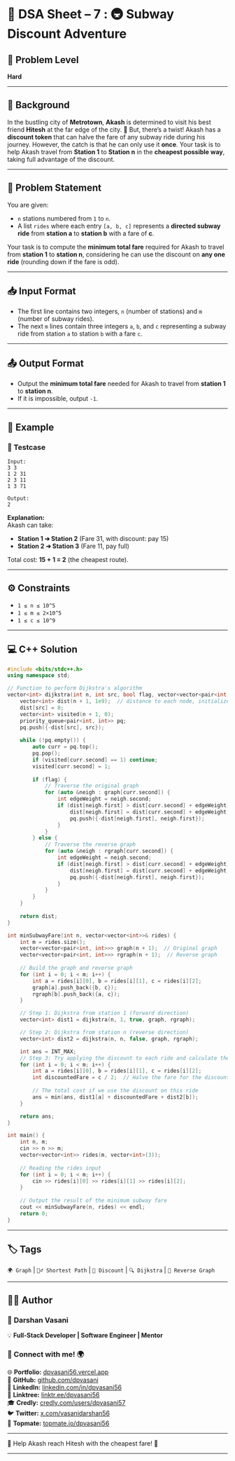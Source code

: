 # 📌 DSA Sheet – 7 : 🚇 Subway Discount Adventure

## 🎯 Problem Level  
**Hard**

---

## 🧩 Background  

In the bustling city of **Metrotown**, **Akash** is determined to visit his best friend **Hitesh** at the far edge of the city. 🚆 But, there’s a twist! Akash has a **discount token** that can halve the fare of any subway ride during his journey. However, the catch is that he can only use it **once**. Your task is to help Akash travel from **Station 1** to **Station n** in the **cheapest possible way**, taking full advantage of the discount.

---

## 📝 Problem Statement  

You are given:
- `n` stations numbered from `1` to `n`.
- A list `rides` where each entry `[a, b, c]` represents a **directed subway ride** from **station a** to **station b** with a fare of **c**.

Your task is to compute the **minimum total fare** required for Akash to travel from **station 1** to **station n**, considering he can use the discount on **any one ride** (rounding down if the fare is odd).

---

## 📥 Input Format  
- The first line contains two integers, `n` (number of stations) and `m` (number of subway rides).
- The next `m` lines contain three integers `a`, `b`, and `c` representing a subway ride from station `a` to station `b` with a fare `c`.

---

## 📤 Output Format  
- Output the **minimum total fare** needed for Akash to travel from **station 1** to **station n**.
- If it is impossible, output `-1`.

---

## 🧪 Example  

### 🔹 Testcase  
```
Input:
3 3
1 2 31
2 3 11
1 3 71

Output:
2
```

**Explanation:**  
Akash can take:
- **Station 1 ➔ Station 2** (Fare 31, with discount: pay 15)
- **Station 2 ➔ Station 3** (Fare 11, pay full)

Total cost: **15 + 1 = 2** (the cheapest route).

---

## ⚙️ Constraints  
- `1 ≤ n ≤ 10^5`
- `1 ≤ m ≤ 2×10^5`
- `1 ≤ c ≤ 10^9`

---

## 💻 C++ Solution  

```cpp
#include <bits/stdc++.h>
using namespace std;

// Function to perform Dijkstra's algorithm
vector<int> dijkstra(int n, int src, bool flag, vector<vector<pair<int, int>>>& graph, vector<vector<pair<int, int>>>& rgraph) {
    vector<int> dist(n + 1, 1e9);  // distance to each node, initialized to INF
    dist[src] = 0;
    vector<int> visited(n + 1, 0);
    priority_queue<pair<int, int>> pq;
    pq.push({-dist[src], src});
    
    while (!pq.empty()) {
        auto curr = pq.top();
        pq.pop();
        if (visited[curr.second] == 1) continue;
        visited[curr.second] = 1;
        
        if (flag) {
            // Traverse the original graph
            for (auto &neigh : graph[curr.second]) {
                int edgeWeight = neigh.second;
                if (dist[neigh.first] > dist[curr.second] + edgeWeight) {
                    dist[neigh.first] = dist[curr.second] + edgeWeight;
                    pq.push({-dist[neigh.first], neigh.first});
                }
            }
        } else {
            // Traverse the reverse graph
            for (auto &neigh : rgraph[curr.second]) {
                int edgeWeight = neigh.second;
                if (dist[neigh.first] > dist[curr.second] + edgeWeight) {
                    dist[neigh.first] = dist[curr.second] + edgeWeight;
                    pq.push({-dist[neigh.first], neigh.first});
                }
            }
        }
    }
    
    return dist;
}

int minSubwayFare(int n, vector<vector<int>>& rides) {
    int m = rides.size();
    vector<vector<pair<int, int>>> graph(n + 1);  // Original graph
    vector<vector<pair<int, int>>> rgraph(n + 1);  // Reverse graph
    
    // Build the graph and reverse graph
    for (int i = 0; i < m; i++) {
        int a = rides[i][0], b = rides[i][1], c = rides[i][2];
        graph[a].push_back({b, c});
        rgraph[b].push_back({a, c});
    }

    // Step 1: Dijkstra from station 1 (forward direction)
    vector<int> dist1 = dijkstra(n, 1, true, graph, rgraph);

    // Step 2: Dijkstra from station n (reverse direction)
    vector<int> dist2 = dijkstra(n, n, false, graph, rgraph);

    int ans = INT_MAX;
    // Step 3: Try applying the discount to each ride and calculate the cost
    for (int i = 0; i < m; i++) {
        int a = rides[i][0], b = rides[i][1], c = rides[i][2];
        int discountedFare = c / 2;  // Halve the fare for the discount
        
        // The total cost if we use the discount on this ride
        ans = min(ans, dist1[a] + discountedFare + dist2[b]);
    }

    return ans;
}

int main() {
    int n, m;
    cin >> n >> m;
    vector<vector<int>> rides(m, vector<int>(3));
    
    // Reading the rides input
    for (int i = 0; i < m; i++) {
        cin >> rides[i][0] >> rides[i][1] >> rides[i][2];
    }
    
    // Output the result of the minimum subway fare
    cout << minSubwayFare(n, rides) << endl;
    return 0;
}
```

---

## 🏷️ Tags  
`🌍 Graph` | `🏃‍♂️ Shortest Path` | `💸 Discount` | `🔍 Dijkstra` | `🔄 Reverse Graph`

---

## 👨‍💻 Author  

### 🚀 **Darshan Vasani**  
💡 **Full-Stack Developer | Software Engineer | Mentor**  

### 🔗 Connect with me! 🌍  
🌐 **Portfolio:** [dpvasani56.vercel.app](https://dpvasani56.vercel.app)  
🐙 **GitHub:** [github.com/dpvasani](https://github.com/dpvasani)  
💼 **LinkedIn:** [linkedin.com/in/dpvasani56](https://www.linkedin.com/in/dpvasani56/)  
🌳 **Linktree:** [linktr.ee/dpvasani56](https://linktr.ee/dpvasani56)  
🎓 **Credly:** [credly.com/users/dpvasani57](https://www.credly.com/users/dpvasani57/)  
🐦 **Twitter:** [x.com/vasanidarshan56](https://x.com/vasanidarshan56)  
📢 **Topmate:** [topmate.io/dpvasani56](https://topmate.io/dpvasani56)

---

🌟 Help Akash reach Hitesh with the cheapest fare! 🌟

---